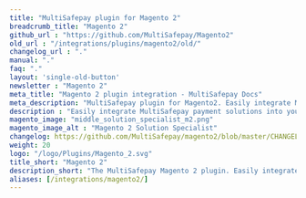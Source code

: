 ```yaml
---
title: "MultiSafepay plugin for Magento 2"
breadcrumb_title: "Magento 2"
github_url : "https://github.com/MultiSafepay/Magento2"
old_url : "/integrations/plugins/magento2/old/"
changelog_url : "."
manual: "."
faq: "."
layout: 'single-old-button'
newsletter : "Magento 2"
meta_title: "Magento 2 plugin integration - MultiSafepay Docs"		
meta_description: "MultiSafepay plugin for Magento2. Easily integrate MultiSafepay payment solutions into your Magento2 platform with the free plugin"
description : "Easily integrate MultiSafepay payment solutions into your Magento 2 webshop with the free and completely new MultiSafepay Magento 2 plugin. Our Magento 2 plugin is professionally supported by a certified Magento 2 Solution Specialist and receives regular updates to support the latest features provided by Magento and MultiSafepay."
magento_image: "middle_solution_specialist_m2.png"
magento_image_alt : "Magento 2 Solution Specialist"
changelog: https://github.com/MultiSafepay/magento2/blob/master/CHANGELOG.md
weight: 20
logo: "/logo/Plugins/Magento_2.svg"
title_short: "Magento 2"
description_short: "The MultiSafepay Magento 2 plugin. Easily integrate MultiSafepay payment solutions into your Magento 2 webshop with the free plugin."
aliases: [/integrations/magento2/]
---
```

